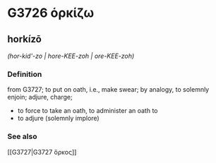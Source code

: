 # G3726 ὁρκίζω

## horkízō

_(hor-kid'-zo | hore-KEE-zoh | ore-KEE-zoh)_

### Definition

from G3727; to put on oath, i.e., make swear; by analogy, to solemnly enjoin; adjure, charge; 

- to force to take an oath, to administer an oath to
- to adjure (solemnly implore)

### See also

[[G3727|G3727 ὅρκος]]
